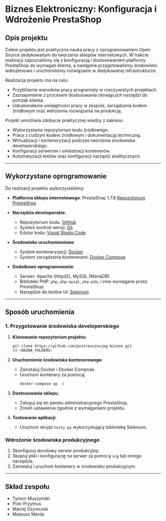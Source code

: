 # Biznes Elektroniczny: Konfiguracja i Wdrożenie PrestaShop

## Opis projektu

Celem projektu jest praktyczna nauka pracy z oprogramowaniem Open Source dedykowanym do tworzenia sklepów internetowych. W trakcie realizacji zapoznaliśmy się z konfiguracją i dostosowaniem platformy PrestaShop do wymagań klienta, a następnie przygotowaliśmy środowisko wdrożeniowe i uruchomiliśmy rozwiązanie w dedykowanej infrastrukturze.

Realizacja projektu ma na celu:
- Przybliżenie warunków pracy programisty w rzeczywistych projektach.
- Zaznajomienie z procesem dostosowania istniejących narzędzi do potrzeb klienta.
- Udoskonalenie umiejętności pracy w zespole, zarządzania kodem źródłowym oraz wdrożenia rozwiązania na produkcję.

Projekt umożliwia zdobycie praktycznej wiedzy z zakresu:
- Wykorzystania repozytorium kodu źródłowego.
- Pracy z cudzym kodem źródłowym i dokumentacją techniczną.
- Wirtualizacji i konteneryzacji podczas tworzenia środowiska developerskiego.
- Konfiguracji serwerów i orkiestracji kontenerów.
- Automatyzacji testów oraz konfiguracji narzędzi analitycznych.

---

## Wykorzystane oprogramowanie

Do realizacji projektu wykorzystaliśmy:

* **Platforma sklepu internetowego**: PrestaShop 1.7.8 [Repozytorium PrestaShop](https://github.com/PrestaShop/PrestaShop/tree/1.7.8.x)

* **Narzędzia developerskie**:  
   - Repozytorium kodu: [GitHub](https://github.com)
   - System kontroli wersji: [Git](https://git-scm.com)  
   - Edytor kodu: [Visual Studio Code](https://code.visualstudio.com) 

* **Środowisko uruchomieniowe**:  
   - System konteneryzacji: [Docker](https://docker.com)  
   - System zarządzania kontenerami: [Docker Compose](https://docs.docker.com/compose/)  

* **Dodatkowe oprogramowanie**:  
   - Serwer: Apache (httpd2), MySQL (MariaDB)
   - Biblioteki PHP: `php`, `php-mysql`, `php-pdo`, i inne wymagane przez PrestaShop.
   - Narzędzie do testów UI: [Selenium](https://www.selenium.dev/documentation/en/)

---

## Sposób uruchomienia

### 1. Przygotowanie środowiska developerskiego

1. **Klonowanie repozytorium projektu**:
   ```bash
   git clone https://github.com/piotreuszxx/pg-biznes.git
   cd <NAZWA_FOLDERU>
   ```

2. **Uruchomienie środowiska kontenerowego**:
   - Zainstaluj Docker i Docker Compose.
   - Uruchom kontenery za pomocą:
     ```bash
     docker-compose up -d
     ```

3. **Dostosowanie sklepu**:
   - Zaloguj się do panelu administracyjnego PrestaShop.
   - Zmień ustawienia zgodnie z wymaganiami projektu.

4. **Testowanie aplikacji**:
   - Uruchom skrypt `testy.py` wykorzystujący bibliotekę Selenium.

### Wdrożenie środowiska produkcyjnego

1. Skonfiguruj docelowy serwer produkcyjny.
2. Skopiuj pliki i konfigurację na serwer za pomocą `scp` lub innego narzędzia.
3. Zainstaluj i uruchom kontenery w środowisku produkcyjnym.

---

## Skład zespołu

- Tymon Muszyński
- Piotr Przymus
- Maciej Szymczak
- Mateusz Merda
